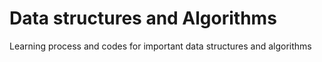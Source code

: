 # Data structures and Algorithms
Learning process and codes for important data structures and algorithms
